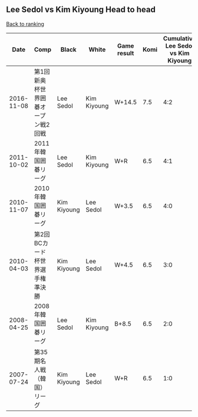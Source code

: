 ## Lee Sedol vs Kim Kiyoung Head to head

[Back to ranking](../../index.md)




| **Date** | **Comp** | **Black** | **White** | **Game result** | **Komi** | **Cumulative Lee Sedol vs Kim Kiyoung** | **Lee Sedol streak** | **Kim Kiyoung streak** | 
| --- | --- | --- | --- | --- | --- | --- | --- | --- |
| 2016-11-08 | 第1回新奥杯世界囲碁オープン戦2回戦 | Lee Sedol | Kim Kiyoung | W+14.5 | 7.5 | 4:2 | 0 | 2 | 
| 2011-10-02 | 2011年韓国囲碁リーグ | Lee Sedol | Kim Kiyoung | W+R | 6.5 | 4:1 | 0 | 1 | 
| 2010-11-07 | 2010年韓国囲碁リーグ | Kim Kiyoung | Lee Sedol | W+3.5 | 6.5 | 4:0 | 4 | 0 | 
| 2010-04-03 | 第2回BCカード杯世界選手権準決勝 | Kim Kiyoung | Lee Sedol | W+4.5 | 6.5 | 3:0 | 3 | 0 | 
| 2008-04-25 | 2008年韓国囲碁リーグ | Lee Sedol | Kim Kiyoung | B+8.5 | 6.5 | 2:0 | 2 | 0 | 
| 2007-07-24 | 第35期名人戦（韓国）リーグ | Kim Kiyoung | Lee Sedol | W+R | 6.5 | 1:0 | 1 | 0 |




